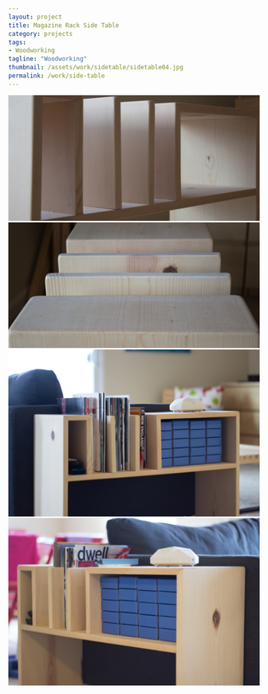 ```yaml
---
layout: project
title: Magazine Rack Side Table
category: projects
tags:
- Woodworking
tagline: "Woodworking"
thumbnail: /assets/work/sidetable/sidetable04.jpg
permalink: /work/side-table
---
```


[![](/assets/work/sidetable/sidetable01.jpg)](/assets/work/sidetable/sidetable01.jpg)
[![](/assets/work/sidetable/sidetable02.jpg)](/assets/work/sidetable/sidetable02.jpg)
[![](/assets/work/sidetable/sidetable03.jpg)](/assets/work/sidetable/sidetable03.jpg)
[![](/assets/work/sidetable/sidetable04.jpg)](/assets/work/sidetable/sidetable04.jpg)
